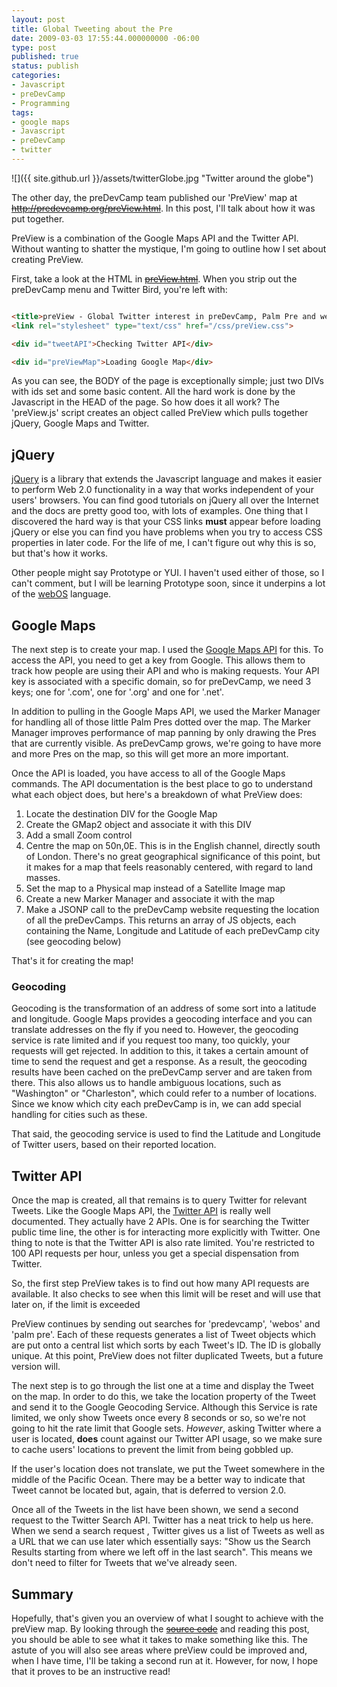 ```yaml
---
layout: post
title: Global Tweeting about the Pre
date: 2009-03-03 17:55:44.000000000 -06:00
type: post
published: true
status: publish
categories:
- Javascript
- preDevCamp
- Programming
tags:
- google maps
- Javascript
- preDevCamp
- twitter
---
```

![]({{ site.github.url }}/assets/twitterGlobe.jpg "Twitter around the globe")

The other day, the preDevCamp team published our 'PreView' map at [<del datetime="2012-12-11T03:42:21+00:00">http://predevcamp.org/preView.html</del>](http://predevcamp.org/preView.html "This link is now defunct"). In this post, I'll talk about how it was put together.

PreView is a combination of the Google Maps API and the Twitter API. Without wanting to shatter the mystique, I'm going to outline how I set about creating PreView.  

First, take a look at the HTML in [<del datetime="2012-12-11T03:42:21+00:00">preView.html</del>](http://predevcamp.org/preView.html "This link is now defunct"). When you strip out the preDevCamp menu and Twitter Bird, you're left with:

```html

<title>preView - Global Twitter interest in preDevCamp, Palm Pre and webOS</title>
<link rel="stylesheet" type="text/css" href="/css/preView.css">

<div id="tweetAPI">Checking Twitter API</div>

<div id="preViewMap">Loading Google Map</div>

```

As you can see, the BODY of the page is exceptionally simple; just two DIVs with ids set and some basic content. All the hard work is done by the Javascript in the HEAD of the page. So how does it all work? The 'preView.js' script creates an object called PreView which pulls together jQuery, Google Maps and Twitter.

## jQuery

[jQuery](http://jquery.com/) is a library that extends the Javascript language and makes it easier to perform Web 2.0 functionality in a way that works independent of your users' browsers. You can find good tutorials on jQuery all over the Internet and the docs are pretty good too, with lots of examples. One thing that I discovered the hard way is that your CSS links **must** appear before loading jQuery or else you can find you have problems when you try to access CSS properties in later code. For the life of me, I can't figure out why this is so, but that's how it works.

Other people might say Prototype or YUI. I haven't used either of those, so I can't comment, but I will be learning Prototype soon, since it underpins a lot of the [webOS](/javascript/predevcamp/programming/2009/02/18/what-have-we-learned-about-webos.html) language.

## Google Maps

The next step is to create your map. I used the [Google Maps API](http://code.google.com/apis/maps/) for this. To access the API, you need to get a key from Google. This allows them to track how people are using their API and who is making requests. Your API key is associated with a specific domain, so for preDevCamp, we need 3 keys; one for '.com', one for '.org' and one for '.net'.

In addition to pulling in the Google Maps API, we used the Marker Manager for handling all of those little Palm Pres dotted over the map. The Marker Manager improves performance of map panning by only drawing the Pres that are currently visible. As preDevCamp grows, we're going to have more and more Pres on the map, so this will get more an more important.

Once the API is loaded, you have access to all of the Google Maps commands. The API documentation is the best place to go to understand what each object does, but here's a breakdown of what PreView does:

1.  Locate the destination DIV for the Google Map
2.  Create the GMap2 object and associate it with this DIV
3.  Add a small Zoom control
4.  Centre the map on 50n,0E. This is in the English channel, directly south of London. There's no great geographical significance of this point, but it makes for a map that feels reasonably centered, with regard to land masses.
5.  Set the map to a Physical map instead of a Satellite Image map
6.  Create a new Marker Manager and associate it with the map
7.  Make a JSONP call to the preDevCamp website requesting the location of all the preDevCamps. This returns an array of JS objects, each containing the Name, Longitude and Latitude of each preDevCamp city (see geocoding below)

That's it for creating the map!

### Geocoding

Geocoding is the transformation of an address of some sort into a latitude and longitude. Google Maps provides a geocoding interface and you can translate addresses on the fly if you need to. However, the geocoding service is rate limited and if you request too many, too quickly, your requests will get rejected. In addition to this, it takes a certain amount of time to send the request and get a response. As a result, the geocoding results have been cached on the preDevCamp server and are taken from there. This also allows us to handle ambiguous locations, such as "Washington" or "Charleston", which could refer to a number of locations. Since we know which city each preDevCamp is in, we can add special handling for cities such as these.

That said, the geocoding service is used to find the Latitude and Longitude of Twitter users, based on their reported location.

## Twitter API

Once the map is created, all that remains is to query Twitter for relevant Tweets. Like the Google Maps API, the [Twitter API](http://apiwiki.twitter.com/) is really well documented. They actually have 2 APIs. One is for searching the Twitter public time line, the other is for interacting more explicitly with Twitter. One thing to note is that the Twitter API is also rate limited. You're restricted to 100 API requests per hour, unless you get a special dispensation from Twitter.

So, the first step PreView takes is to find out how many API requests are available. It also checks to see when this limit will be reset and will use that later on, if the limit is exceeded

PreView continues by sending out searches for 'predevcamp', 'webos' and 'palm pre'. Each of these requests generates a list of Tweet objects which are put onto a central list which sorts by each Tweet's ID. The ID is globally unique. At this point, PreView does not filter duplicated Tweets, but a future version will.

The next step is to go through the list one at a time and display the Tweet on the map. In order to do this, we take the location property of the Tweet and send it to the Google Geocoding Service. Although this Service is rate limited, we only show Tweets once every 8 seconds or so, so we're not going to hit the rate limit that Google sets. _However_, asking Twitter where a user is located, **does** count against our Twitter API usage, so we make sure to cache users' locations to prevent the limit from being gobbled up.

If the user's location does not translate, we put the Tweet somewhere in the middle of the Pacific Ocean. There may be a better way to indicate that Tweet cannot be located but, again, that is deferred to version 2.0.

Once all of the Tweets in the list have been shown, we send a second request to the Twitter Search API. Twitter has a neat trick to help us here. When we send a search request , Twitter gives us a list of Tweets as well as a URL that we can use later which essentially says: "Show us the Search Results starting from where we left off in the last search". This means we don't need to filter for Tweets that we've already seen.

## Summary

Hopefully, that's given you an overview of what I sought to achieve with the preView map. By looking through the [<del datetime="2012-12-11T03:42:21+00:00">source code</del>](http://predevcamp.org/js/preView.js "This link is now defunct") and reading this post, you should be able to see what it takes to make something like this. The astute of you will also see areas where preView could be improved and, when I have time, I'll be taking a second run at it. However, for now, I hope that it proves to be an instructive read!
